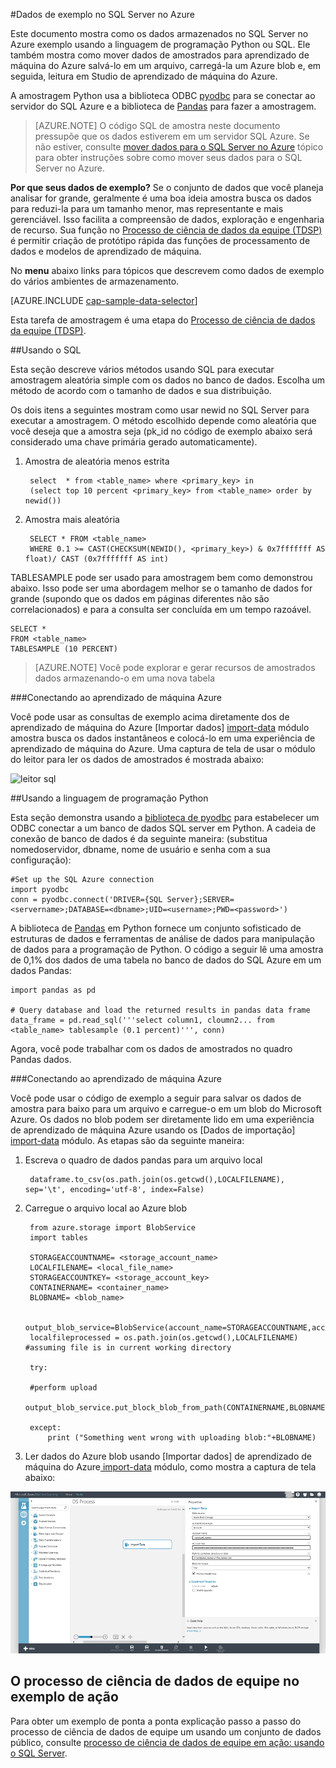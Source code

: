 <properties 
    pageTitle="Amostra de dados no SQL Server no Azure | Microsoft Azure" 
    description="Dados de exemplo no SQL Server no Azure" 
    services="machine-learning" 
    documentationCenter="" 
    authors="bradsev" 
    manager="jhubbard" 
    editor="cgronlun" />

<tags 
    ms.service="machine-learning" 
    ms.workload="data-services" 
    ms.tgt_pltfrm="na" 
    ms.devlang="na" 
    ms.topic="article" 
    ms.date="09/19/2016" 
    ms.author="fashah;garye;bradsev" /> 

#<a name="heading"></a>Dados de exemplo no SQL Server no Azure


Este documento mostra como os dados armazenados no SQL Server no Azure exemplo usando a linguagem de programação Python ou SQL. Ele também mostra como mover dados de amostrados para aprendizado de máquina do Azure salvá-lo em um arquivo, carregá-la um Azure blob e, em seguida, leitura em Studio de aprendizado de máquina do Azure.

A amostragem Python usa a biblioteca ODBC [pyodbc](https://code.google.com/p/pyodbc/) para se conectar ao servidor do SQL Azure e a biblioteca de [Pandas](http://pandas.pydata.org/) para fazer a amostragem.

>[AZURE.NOTE] O código SQL de amostra neste documento pressupõe que os dados estiverem em um servidor SQL Azure. Se não estiver, consulte [mover dados para o SQL Server no Azure](machine-learning-data-science-move-sql-server-virtual-machine.md) tópico para obter instruções sobre como mover seus dados para o SQL Server no Azure.

**Por que seus dados de exemplo?**
Se o conjunto de dados que você planeja analisar for grande, geralmente é uma boa ideia amostra busca os dados para reduzi-la para um tamanho menor, mas representante e mais gerenciável. Isso facilita a compreensão de dados, exploração e engenharia de recurso. Sua função no [Processo de ciência de dados da equipe (TDSP)](https://azure.microsoft.com/documentation/learning-paths/cortana-analytics-process/) é permitir criação de protótipo rápida das funções de processamento de dados e modelos de aprendizado de máquina.

No **menu** abaixo links para tópicos que descrevem como dados de exemplo do vários ambientes de armazenamento. 

[AZURE.INCLUDE [cap-sample-data-selector](../../includes/cap-sample-data-selector.md)]

Esta tarefa de amostragem é uma etapa do [Processo de ciência de dados da equipe (TDSP)](https://azure.microsoft.com/documentation/learning-paths/cortana-analytics-process/).

##<a name="SQL"></a>Usando o SQL

Esta seção descreve vários métodos usando SQL para executar amostragem aleatória simple com os dados no banco de dados. Escolha um método de acordo com o tamanho de dados e sua distribuição.

Os dois itens a seguintes mostram como usar newid no SQL Server para executar a amostragem. O método escolhido depende como aleatória que você deseja que a amostra seja (pk_id no código de exemplo abaixo será considerado uma chave primária gerado automaticamente).

1. Amostra de aleatória menos estrita

        select  * from <table_name> where <primary_key> in 
        (select top 10 percent <primary_key> from <table_name> order by newid())

2. Amostra mais aleatória 

        SELECT * FROM <table_name>
        WHERE 0.1 >= CAST(CHECKSUM(NEWID(), <primary_key>) & 0x7fffffff AS float)/ CAST (0x7fffffff AS int)

TABLESAMPLE pode ser usado para amostragem bem como demonstrou abaixo. Isso pode ser uma abordagem melhor se o tamanho de dados for grande (supondo que os dados em páginas diferentes não são correlacionados) e para a consulta ser concluída em um tempo razoável.

    SELECT *
    FROM <table_name> 
    TABLESAMPLE (10 PERCENT)

>[AZURE.NOTE] Você pode explorar e gerar recursos de amostrados dados armazenando-o em uma nova tabela


###<a name="sql-aml"></a>Conectando ao aprendizado de máquina Azure

Você pode usar as consultas de exemplo acima diretamente dos de aprendizado de máquina do Azure [Importar dados] [ import-data] módulo amostra busca os dados instantâneos e colocá-lo em uma experiência de aprendizado de máquina do Azure. Uma captura de tela de usar o módulo do leitor para ler os dados de amostrados é mostrada abaixo:
   
![leitor sql][1]

##<a name="python"></a>Usando a linguagem de programação Python 

Esta seção demonstra usando a [biblioteca de pyodbc](https://code.google.com/p/pyodbc/) para estabelecer um ODBC conectar a um banco de dados SQL server em Python. A cadeia de conexão de banco de dados é da seguinte maneira: (substitua nomedoservidor, dbname, nome de usuário e senha com a sua configuração):

    #Set up the SQL Azure connection
    import pyodbc   
    conn = pyodbc.connect('DRIVER={SQL Server};SERVER=<servername>;DATABASE=<dbname>;UID=<username>;PWD=<password>')

A biblioteca de [Pandas](http://pandas.pydata.org/) em Python fornece um conjunto sofisticado de estruturas de dados e ferramentas de análise de dados para manipulação de dados para a programação de Python. O código a seguir lê uma amostra de 0,1% dos dados de uma tabela no banco de dados do SQL Azure em um dados Pandas:

    import pandas as pd

    # Query database and load the returned results in pandas data frame
    data_frame = pd.read_sql('''select column1, cloumn2... from <table_name> tablesample (0.1 percent)''', conn)

Agora, você pode trabalhar com os dados de amostrados no quadro Pandas dados. 

###<a name="python-aml"></a>Conectando ao aprendizado de máquina Azure

Você pode usar o código de exemplo a seguir para salvar os dados de amostra para baixo para um arquivo e carregue-o em um blob do Microsoft Azure. Os dados no blob podem ser diretamente lido em uma experiência de aprendizado de máquina Azure usando os [Dados de importação] [ import-data] módulo. As etapas são da seguinte maneira: 

1. Escreva o quadro de dados pandas para um arquivo local

        dataframe.to_csv(os.path.join(os.getcwd(),LOCALFILENAME), sep='\t', encoding='utf-8', index=False)

2. Carregue o arquivo local ao Azure blob

        from azure.storage import BlobService
        import tables

        STORAGEACCOUNTNAME= <storage_account_name>
        LOCALFILENAME= <local_file_name>
        STORAGEACCOUNTKEY= <storage_account_key>
        CONTAINERNAME= <container_name>
        BLOBNAME= <blob_name>

        output_blob_service=BlobService(account_name=STORAGEACCOUNTNAME,account_key=STORAGEACCOUNTKEY)    
        localfileprocessed = os.path.join(os.getcwd(),LOCALFILENAME) #assuming file is in current working directory
        
        try:
       
        #perform upload
        output_blob_service.put_block_blob_from_path(CONTAINERNAME,BLOBNAME,localfileprocessed)
        
        except:         
            print ("Something went wrong with uploading blob:"+BLOBNAME)

3. Ler dados do Azure blob usando [Importar dados] de aprendizado de máquina do Azure[ import-data] módulo, como mostra a captura de tela abaixo:
 
![blob de leitor][2]

## <a name="the-team-data-science-process-in-action-example"></a>O processo de ciência de dados de equipe no exemplo de ação

Para obter um exemplo de ponta a ponta explicação passo a passo do processo de ciência de dados de equipe um usando um conjunto de dados público, consulte [processo de ciência de dados de equipe em ação: usando o SQL Server](machine-learning-data-science-process-sql-walkthrough.md).

[1]: ./media/machine-learning-data-science-sample-sql-server-virtual-machine/reader_database.png
[2]: ./media/machine-learning-data-science-sample-sql-server-virtual-machine/reader_blob.png

 [import-data]: https://msdn.microsoft.com/library/azure/4e1b0fe6-aded-4b3f-a36f-39b8862b9004/
